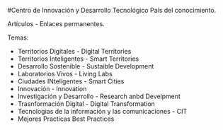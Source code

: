 #Centro de Innovación y Desarrollo Tecnológico País del conocimiento.

Artículos - Enlaces permanentes. 

Temas:
- Territorios Digitales - Digital Territories
- Territorios Inteligentes - Smart Territories
- Desarrollo Sostenible - Sustaible Development
- Laboratorios Vivos - Living Labs
- Ciudades INteligentes - Smart Cities
- Innovación - Innovation
- Investigación y Desarrollo - Research anbd Develpment
- Trasnformación Digital - Digital Transformation
- Tecnologias de la información y las comunicaciones - CIT
- Mejores Practicas Best Practices
